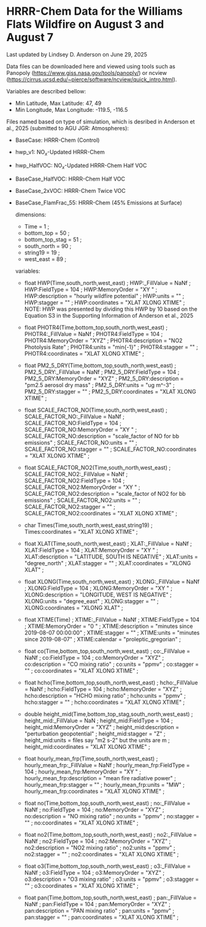 # HRRR-Chem Data for the Williams Flats Wildfire on August 3 and August 7

Last updated by Lindsey D. Anderson on June 29, 2025

Data files can be downloaded here and viewed using tools such as Panopoly (https://www.giss.nasa.gov/tools/panoply/) or ncview (https://cirrus.ucsd.edu/~pierce/software/ncview/quick_intro.html).

Variables are described bellow: 
* Min Latitude, Max Latitude: 47, 49
* Min Longitude, Max Longitude: -119.5, -116.5

Files named based on type of simulation, which is desribed in Anderson et al., 2025 (submitted to AGU JGR: Atmospheres):
* BaseCase: HRRR-Chem (Control) 
* hwp_v1: NO$_x$-Updated HRRR-Chem
* hwp_HalfVOC: NO$_x$-Updated HRRR-Chem Half VOC
* BaseCase_HalfVOC: HRRR-Chem Half VOC
* BaseCase_2xVOC: HRRR-Chem Twice VOC
* BaseCase_FlamFrac_55: HRRR-Chem (45% Emissions at Surface)


  dimensions:
    * Time = 1 ;
    * bottom_top = 50 ;
    * bottom_top_stag = 51 ;
    * south_north = 90 ;
    * string19 = 19 ;
    * west_east = 89 ;

  variables:
    * float HWP(Time,south_north,west_east) ;
      HWP:_FillValue = NaNf ;
      HWP:FieldType = 104 ;
      HWP:MemoryOrder = "XY " ;
      HWP:description = "hourly wildfire potential" ;
      HWP:units = "" ;
      HWP:stagger = "" ;
      HWP:coordinates = "XLAT XLONG XTIME" ;
      NOTE: HWP was presented by dividing this HWP by 10 based on the Equation S3 in the Supporting Information of Anderson et al., 2025

    * float PHOTR4(Time,bottom_top,south_north,west_east) ;
      PHOTR4:_FillValue = NaNf ;
      PHOTR4:FieldType = 104 ;
      PHOTR4:MemoryOrder = "XYZ" ;
      PHOTR4:description = "NO2 Photolysis Rate" ;
      PHOTR4:units = "min{-1}" ;
      PHOTR4:stagger = "" ;
      PHOTR4:coordinates = "XLAT XLONG XTIME" ;

    * float PM2_5_DRY(Time,bottom_top,south_north,west_east) ;
      PM2_5_DRY:_FillValue = NaNf ;
      PM2_5_DRY:FieldType = 104 ;
      PM2_5_DRY:MemoryOrder = "XYZ" ;
      PM2_5_DRY:description = "pm2.5 aerosol dry mass" ;
      PM2_5_DRY:units = "ug m^-3" ;
      PM2_5_DRY:stagger = "" ;
      PM2_5_DRY:coordinates = "XLAT XLONG XTIME" ;

    * float SCALE_FACTOR_NO(Time,south_north,west_east) ;
      SCALE_FACTOR_NO:_FillValue = NaNf ;
      SCALE_FACTOR_NO:FieldType = 104 ;
      SCALE_FACTOR_NO:MemoryOrder = "XY " ;
      SCALE_FACTOR_NO:description = "scale_factor of NO for bb emissions" ;
      SCALE_FACTOR_NO:units = "" ;
      SCALE_FACTOR_NO:stagger = "" ;
      SCALE_FACTOR_NO:coordinates = "XLAT XLONG XTIME" ;

    * float SCALE_FACTOR_NO2(Time,south_north,west_east) ;
      SCALE_FACTOR_NO2:_FillValue = NaNf ;
      SCALE_FACTOR_NO2:FieldType = 104 ;
      SCALE_FACTOR_NO2:MemoryOrder = "XY " ;
      SCALE_FACTOR_NO2:description = "scale_factor of NO2 for bb emissions" ;
      SCALE_FACTOR_NO2:units = "" ;
      SCALE_FACTOR_NO2:stagger = "" ;
      SCALE_FACTOR_NO2:coordinates = "XLAT XLONG XTIME" ;

    * char Times(Time,south_north,west_east,string19) ;
      Times:coordinates = "XLAT XLONG XTIME" ;

    * float XLAT(Time,south_north,west_east) ;
      XLAT:_FillValue = NaNf ;
      XLAT:FieldType = 104 ;
      XLAT:MemoryOrder = "XY " ;
      XLAT:description = "LATITUDE, SOUTH IS NEGATIVE" ;
      XLAT:units = "degree_north" ;
      XLAT:stagger = "" ;
      XLAT:coordinates = "XLONG XLAT" ;

    * float XLONG(Time,south_north,west_east) ;
      XLONG:_FillValue = NaNf ;
      XLONG:FieldType = 104 ;
      XLONG:MemoryOrder = "XY " ;
      XLONG:description = "LONGITUDE, WEST IS NEGATIVE" ;
      XLONG:units = "degree_east" ;
      XLONG:stagger = "" ;
      XLONG:coordinates = "XLONG XLAT" ;

    * float XTIME(Time) ;
      XTIME:_FillValue = NaNf ;
      XTIME:FieldType = 104 ;
      XTIME:MemoryOrder = "0  " ;
      XTIME:description = "minutes since 2019-08-07 00:00:00" ;
      XTIME:stagger = "" ;
      XTIME:units = "minutes since 2019-08-07" ;
      XTIME:calendar = "proleptic_gregorian" ;

    * float co(Time,bottom_top,south_north,west_east) ;
      co:_FillValue = NaNf ;
      co:FieldType = 104 ;
      co:MemoryOrder = "XYZ" ;
      co:description = "CO mixing ratio" ;
      co:units = "ppmv" ;
      co:stagger = "" ;
      co:coordinates = "XLAT XLONG XTIME" ;

    * float hcho(Time,bottom_top,south_north,west_east) ;
      hcho:_FillValue = NaNf ;
      hcho:FieldType = 104 ;
      hcho:MemoryOrder = "XYZ" ;
      hcho:description = "HCHO mixing ratio" ;
      hcho:units = "ppmv" ;
      hcho:stagger = "" ;
      hcho:coordinates = "XLAT XLONG XTIME" ;

    * double height_mid(Time,bottom_top_stag,south_north,west_east) ;
      height_mid:_FillValue = NaN ;
      height_mid:FieldType = 104 ;
      height_mid:MemoryOrder = "XYZ" ;
      height_mid:description = "perturbation geopotential" ;
      height_mid:stagger = "Z" ;
      height_mid:units = files say "m2 s-2" but the units are m ;
      height_mid:coordinates = "XLAT XLONG XTIME" ;

    * float hourly_mean_frp(Time,south_north,west_east) ;
      hourly_mean_frp:_FillValue = NaNf ;
      hourly_mean_frp:FieldType = 104 ;
      hourly_mean_frp:MemoryOrder = "XY " ;
      hourly_mean_frp:description = "mean fire radiative power" ;
      hourly_mean_frp:stagger = "" ;
      hourly_mean_frp:units = "MW" ;
      hourly_mean_frp:coordinates = "XLAT XLONG XTIME" ;

    * float no(Time,bottom_top,south_north,west_east) ;
      no:_FillValue = NaNf ;
      no:FieldType = 104 ;
      no:MemoryOrder = "XYZ" ;
      no:description = "NO mixing ratio" ;
      no:units = "ppmv" ;
      no:stagger = "" ;
      no:coordinates = "XLAT XLONG XTIME" ;

    * float no2(Time,bottom_top,south_north,west_east) ;
      no2:_FillValue = NaNf ;
      no2:FieldType = 104 ;
      no2:MemoryOrder = "XYZ" ;
      no2:description = "NO2 mixing ratio" ;
      no2:units = "ppmv" ;
      no2:stagger = "" ;
      no2:coordinates = "XLAT XLONG XTIME" ;

    * float o3(Time,bottom_top,south_north,west_east) ;
      o3:_FillValue = NaNf ;
      o3:FieldType = 104 ;
      o3:MemoryOrder = "XYZ" ;
      o3:description = "O3 mixing ratio" ;
      o3:units = "ppmv" ;
      o3:stagger = "" ;
      o3:coordinates = "XLAT XLONG XTIME" ;

    * float pan(Time,bottom_top,south_north,west_east) ;
      pan:_FillValue = NaNf ;
      pan:FieldType = 104 ;
      pan:MemoryOrder = "XYZ" ;
      pan:description = "PAN mixing ratio" ;
      pan:units = "ppmv" ;
      pan:stagger = "" ;
      pan:coordinates = "XLAT XLONG XTIME" ;
